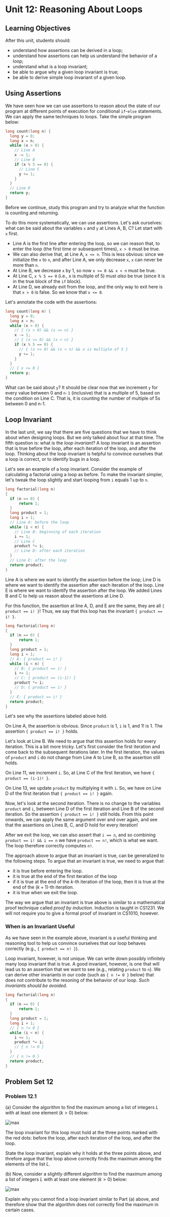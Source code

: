 # Unit 12: Reasoning About Loops

## Learning Objectives

After this unit, students should:

- understand how assertions can be derived in a loop;
- understand how assertions can help us understand the behavior of a loop;
- understand what is a loop invariant;
- be able to argue why a given loop invariant is true;
- be able to derive simple loop invariant of a given loop.

## Using Assertions
We have seen how we can use assertions to reason about the state of our program at different points of execution for conditional `if`-`else` statements.  We can apply the same techniques to loops.  Take the simple program below:

```C
long count(long n) {
  long y = 0;
  long x = n;
  while (x > 0) {
    // Line A
    x -= 1;
    // Line B
    if (x % 5 == 0) {
      // Line C
      y += 1;
    }
  }
  // Line D
  return y;
}
```

Before we continue, study this program and try to analyze what the function is counting and returning.

To do this more systematically, we can use assertions.  Let's ask ourselves: what can be said about the variables `x` and `y` at Lines A, B, C?  Let start with `x` first.

- Line A is the first line after entering the loop, so we can reason that, to enter the loop (the first time or subsequent times), `x > 0` must be true.
- We can also derive that, at Line A, `x <= n`.  This is less obvious: since we initialize the `x` to `n`, and after Line A, we only decrease `x`, `x` can never be more than `n`.
- At Line B, we decrease `x` by 1, so now `x >= 0 && x < n` must be true.
- At Line C, `x % 5 == 0` (i.e., x is multiple of 5) must _also_ be true (since it is in the true block of the `if` block).
- At Line D, we already exit from the loop, and the only way to exit here is that `x > 0` is false.  So we know that `x <= 0`.

Let's annotate the code with the assertions:
```C
long count(long n) {
  long y = 0;
  long x = n;
  while (x > 0) {
    // { (x > 0) && (x <= n) }
    x -= 1;
    // { (x >= 0) && (x < n) }
    if (x % 5 == 0) {
      // { (x >= 0) && (x < n) && x is multiple of 5 }
      y += 1;
    }
  }
  // { x <= 0 }
  return y;
}
```

What can be said about `y`?  It should be clear now that we increment `y` for every value between 0 and `n-1` (inclusive) that is a multiple of 5, based on the condition on Line C.  That is, it is counting the number of multiple of 5s between 0 and n-1.

## Loop Invariant

In the last unit, we say that there are five questions that we have to think about when designing loops.  But we only talked about four at that time.  The fifth question is: what is the _loop invariant_?  A loop invariant is an assertion that is true before the loop, after each iteration of the loop, and after the loop.  Thinking about the loop invariant is helpful to convince ourselves that a loop is correct, or to identify bugs in a loop.

Let's see an example of a loop invariant.  Consider the example of calculating a factorial using a loop as before.  To make the invariant simpler, let's tweak the loop slightly and start looping from `i` equals 1 up to `n`.

```C
long factorial(long n)
{
  if (n == 0) {
      return 1;
  }
  long product = 1;
  long i = 1;
  // Line A: before the loop
  while (i < n) {
    // Line B: beginning of each iteration
    i += 1;
    // Line C
    product *= i;
    // Line D: after each iteration
  }
  // Line E: after the loop
  return product;
}
```

Line A is where we want to identify the assertion before the loop; Line D is where we want to identify the assertion after each iteration of the loop.  Line E is where we want to identify the assertion after the loop.  We added Lines B and C to help us reason about the assertions at Line D.

For this function, the assertion at line A, D, and E are the same, they are all `{ product == i! }`!  Thus, we say that this loop has the invariant `{ product == i! }`.

```C
long factorial(long n)
{
  if (n == 0) {
      return 1;
  }
  long product = 1;
  long i = 1;
  // A: { product == i! }
  while (i < n) {
    // B: { product == i! }
    i += 1;
	// C: { product == (i-1)! }
    product *= i;
    // D: { product == i! }
  }
  // E: { product == i! }
  return product;
}
```

Let's see why the assertions labeled above hold.

On Line A, the assertion is obvious.  Since `product` is 1, `i` is 1, and 1! is 1.  The assertion `{ product == i! }` holds.

Let's look at Line B.  We need to argue that this assertion holds for every iteration.  This is a bit more tricky.  Let's first consider the first iteration and come back to the subsequent iterations later.  In the first iteration, the values of `product` and `i` do not change from Line A to Line B, so the assertion still holds.

On Line 11, we increment `i`.  So, at Line C of the first iteration, we have `{ product == (i-1)! }`.

On Line 13, we update `product` by multiplying it with `i`.  So, we have on Line D of the first iteration that `{ product == i! }` again.

Now, let's look at the second iteration.  There is no change to the variables `product` and `i`, between Line D of the first iteration and Line B of the second iteration.  So the assertion `{ product == i! }` still holds.  From this point onwards, we can apply the same argument over and over again, and see that the assertions on Lines B, C, and D hold for every iteration!

After we exit the loop, we can also assert that `i == n`, and so combining `product == i! && i == n` we have `product == n!`, which is what we want.  The loop therefore correctly computes `n!`.

The approach above to argue that an invariant is true, can be generalized to the following steps.  To argue that an invariant is true, we need to argue that:

- it is true before entering the loop.
- it is true at the end of the first iteration of the loop
- if it is true at the end of the $k$-th iteration of the loop, then it is true at the end of the $(k+1)$-th iteration.
- it is true when we exit the loop.

The way we argue that an invariant is true above is similar to a mathematical proof technique called _proof by induction_.  Induction is taught in CS1231.  We will not require you to give a formal proof of invariant in CS1010, however.

### When is an Invariant Useful

As we have seen in the example above, invariant is a useful thinking and reasoning tool to help us convince ourselves that our loop behaves correctly (e.g., `{ product == n! }`).

Loop invariant, however, is not unique.  We can write down possibly infinitely many loop invariant that is true.  A good invariant, however, is one that will lead us to an assertion that we want to see (e.g., relating `product` to `n`).  We can derive other invariants in our code (such as `{ n != 0 }` below) that does not contribute to the resoning of the behavior of our loop.  _Such invariants should be avoided_.

```C
long factorial(long n)
{
  if (n == 0) {
      return 1;
  }
  long product = 1;
  long i = 1;
  // { n != 0 }
  while (i < n) {
    i += 1;
    product *= i;
	// { n != 0 }
  }
  // { n != 0 }
  return product;
}
```

## Problem Set 12

### Problem 12.1

(a) Consider the algorithm to find the maximum among a list of integers $L$ with at least one element ($k > 0$) below:

![max](figures/max-flowchart/max-flowchart.017.png)

The loop invariant for this loop must hold at the three points marked with the red dots: before the loop, after each iteration of the loop, and after the loop.

State the loop invariant, explain why it holds at the three points above, and threfore argue that the loop above correctly finds the maximum among the elements of the list $L$.  

(b) Now, consider a slightly different algorithm to find the maximum among a list of integers $L$ with at least one element ($k > 0$) below:

![max](figures/max-flowchart/max-flowchart.018.png)

Explain why you cannot find a loop invariant similar to Part (a) above, and therefore show that the algorithm does not correctly find the maximum in certain cases.
